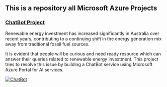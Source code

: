 ## This is a repository all Microsoft Azure Projects 

### [ChatBot Project](https://github.com/maheshhase/Microsoft-Azure-Projects/tree/main/ChatBot "ChatBot Project")

Renewable energy investment has increased significantly in Australia over recent years, contributing to a continuing shift in the energy generation mix away from traditional fossil fuel sources.

It is evident that people will be curious and need ready resource which can answer their queries related to renewable energy investment. This project tries to resolve this issue by building a ChatBot service using Microsoft Azure Portal for AI services.

[![ChatBot](https://raw.githubusercontent.com/maheshhase/Microsoft-Azure-Projects/main/ChatBot/Images/chatbot.png "ChatBot")](https://raw.githubusercontent.com/maheshhase/Microsoft-Azure-Projects/main/ChatBot/Images/chatbot.png "ChatBot")
